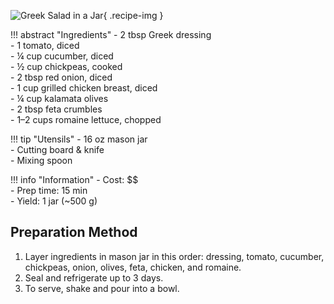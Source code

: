 ![Greek Salad in a Jar](../images/greek-salad-jar.jpg){ .recipe-img }

!!! abstract "Ingredients"
    - 2 tbsp Greek dressing  
    - 1 tomato, diced  
    - ¼ cup cucumber, diced  
    - ½ cup chickpeas, cooked  
    - 2 tbsp red onion, diced  
    - 1 cup grilled chicken breast, diced  
    - ¼ cup kalamata olives  
    - 2 tbsp feta crumbles  
    - 1–2 cups romaine lettuce, chopped  

!!! tip "Utensils"
    - 16 oz mason jar  
    - Cutting board & knife  
    - Mixing spoon  

!!! info "Information"
    - Cost: $$  
    - Prep time: 15 min  
    - Yield: 1 jar (~500 g)  

## Preparation Method

1. Layer ingredients in mason jar in this order: dressing, tomato, cucumber, chickpeas, onion, olives, feta, chicken, and romaine.  
2. Seal and refrigerate up to 3 days.  
3. To serve, shake and pour into a bowl.  

